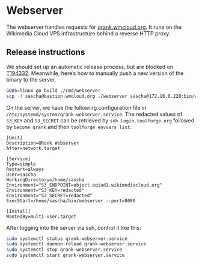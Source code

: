 <!--
SPDX-FileCopyrightText: 2022 Sascha Brawer <sascha@brawer.ch>
SPDX-License-Identifier: MIT
-->

# Webserver

The webserver handles requests for [qrank.wmcloud.org](https://qrank.wmcloud.org/). It runs on the Wikimedia Cloud VPS infrastructure behind a reverse
HTTP proxy.


## Release instructions

We should set up an automatic release process, but are blocked on
[T194332](https://phabricator.wikimedia.org/T194332). Meanwhile,
here’s how to manually push a new version of the binary to the server.

```bash
GOOS=linux go build ./cmd/webserver
scp -J sascha@bastion.wmcloud.org ./webserver sascha@172.16.0.220:bin/webserver
```

On the server, we have the following configuration file
in `/etc/systemd/system/qrank-webserver.service`. The
redacted values of `S3_KEY` and `S3_SECRET` can be retrieved
by `ssh login.toolforge.org` followed by `become qrank` and
then `toolforge envvars list`.

```
[Unit]
Description=QRank Webserver
After=network.target

[Service]
Type=simple
Restart=always
User=sascha
WorkingDirectory=/home/sascha
Environment="S3_ENDPOINT=object.eqiad1.wikimediacloud.org"
Environment="S3_KEY=redacted"
Environment="S3_SECRET=redacted"
ExecStart=/home/sascha/bin/webserver --port=8080

[Install]
WantedBy=multi-user.target
```

After logging into the server via ssh, control it like this:

```bash
sudo systemctl status qrank-webserver.service
sudo systemctl daemon-reload qrank-webserver.service
sudo systemctl stop qrank-webserver.service
sudo systemctl start qrank-webserver.service
```
